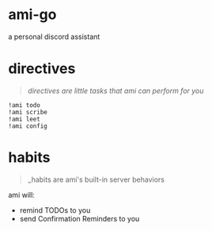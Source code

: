 # ami-go
a personal discord assistant  

# directives
> _directives are little tasks that ami can perform for you_
```
!ami todo
!ami scribe
!ami leet
!ami config
```

# habits
> _habits are ami's built-in server behaviors

ami will:
- remind TODOs to you
- send Confirmation Reminders to you
